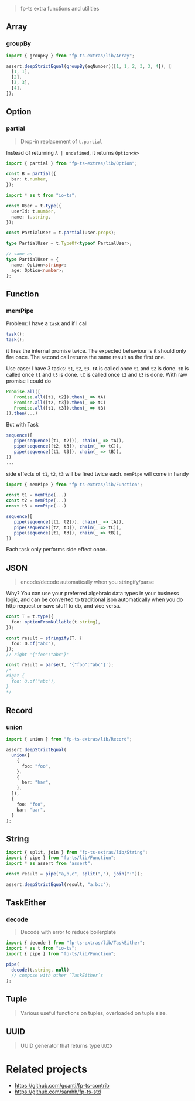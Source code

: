 > fp-ts extra functions and utilities

## Array

### groupBy

```ts
import { groupBy } from "fp-ts-extras/lib/Array";

assert.deepStrictEqual(groupBy(eqNumber)([1, 1, 2, 3, 3, 4]), [
  [1, 1],
  [2],
  [3, 3],
  [4],
]);
```

## Option

### partial

> Drop-in replacement of `t.partial`

Instead of returning `A | undefined`, it returns `Option<A>`

```ts
import { partial } from "fp-ts-extras/lib/Option";

const B = partial({
  bar: t.number,
});
```

```ts
import * as t from "io-ts";

const User = t.type({
  userId: t.number,
  name: t.string,
});

const PartialUser = t.partial(User.props);

type PartialUser = t.TypeOf<typeof PartialUser>;

// same as
type PartialUser = {
  name: Option<string>;
  age: Option<number>;
};
```

## Function

### memPipe

Problem: I have a `task` and if I call

```ts
task();
task();
```

it fires the internal promise twice. The expected behaviour is it should only fire once. The second call returns the same result as the first one.

Use case: I have 3 tasks: `t1`, `t2`, `t3`. `tA` is called once `t1` and `t2` is done. `tB` is called once `t1` and `t3` is done. `tC` is called once `t2` and `t3` is done. With raw promise I could do

```ts
Promise.all([
   Promise.all([t1, t2]).then(_ => tA)
   Promise.all([t2, t3]).then(_ => tC)
   Promise.all([t1, t3]).then(_ => tB)
]).then(...)
```

But with Task

```ts
sequence([
   pipe(sequence([t1, t2])), chain(_ => tA)),
   pipe(sequence([t2, t3]), chain(_ => tC)),
   pipe(sequence([t1, t3]), chain(_ => tB)),
])
...
```

side effects of `t1`, `t2`, `t3` will be fired twice each. `memPipe` will come in handy

```ts
import { memPipe } from "fp-ts-extras/lib/Function";

const t1 = memPipe(...)
const t2 = memPipe(...)
const t3 = memPipe(...)

sequence([
   pipe(sequence([t1, t2])), chain(_ => tA)),
   pipe(sequence([t2, t3]), chain(_ => tC)),
   pipe(sequence([t1, t3]), chain(_ => tB)),
])
```

Each task only performs side effect once.

## JSON

> encode/decode automatically when you stringify/parse

Why? You can use your preferred algebraic data types in your business logic, and can be converted to traditional json automatically when you do http request or save stuff to db, and vice versa.

```ts
const T = t.type({
  foo: optionFromNullable(t.string),
});

const result = stringify(T, {
  foo: O.of("abc"),
});
// right '{"foo":"abc"}'

const result = parse(T, '{"foo":"abc"}');
/*
right {
  foo: O.of("abc"),
}
*/
```

## Record

### union

```ts
import { union } from "fp-ts-extras/lib/Record";

assert.deepStrictEqual(
  union([
    {
      foo: "foo",
    },
    {
      bar: "bar",
    },
  ]),
  {
    foo: "foo",
    bar: "bar",
  }
);
```

## String

```ts
import { split, join } from "fp-ts-extras/lib/String";
import { pipe } from "fp-ts/lib/Function";
import * as assert from "assert";

const result = pipe("a,b,c", split(","), join(":"));

assert.deepStrictEqual(result, "a:b:c");
```

## TaskEither

### decode

> Decode with error to reduce boilerplate

```ts
import { decode } from "fp-ts-extras/lib/TaskEither";
import * as t from "io-ts";
import { pipe } from "fp-ts/lib/Function";

pipe(
  decode(t.string, null)
  // compose with other `TaskEither`s
);
```

## Tuple

> Various useful functions on tuples, overloaded on tuple size.

## UUID

> UUID generator that returns type `UUID`

# Related projects

- https://github.com/gcanti/fp-ts-contrib
- https://github.com/samhh/fp-ts-std
